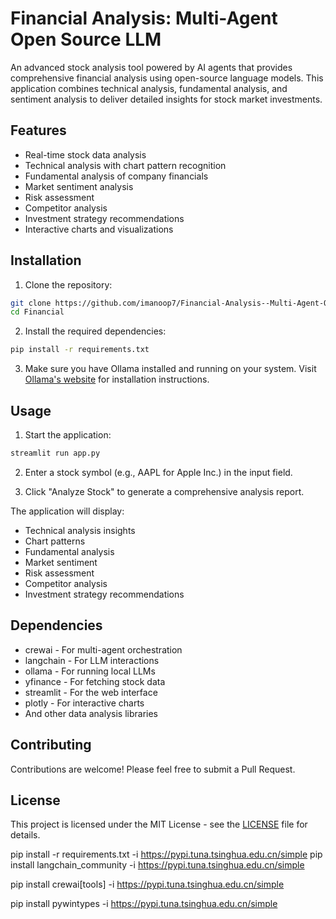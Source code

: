 # Financial Analysis: Multi-Agent Open Source LLM

An advanced stock analysis tool powered by AI agents that provides comprehensive financial analysis using open-source language models. This application combines technical analysis, fundamental analysis, and sentiment analysis to deliver detailed insights for stock market investments.

## Features

- Real-time stock data analysis
- Technical analysis with chart pattern recognition
- Fundamental analysis of company financials
- Market sentiment analysis
- Risk assessment
- Competitor analysis
- Investment strategy recommendations
- Interactive charts and visualizations

## Installation

1. Clone the repository:
```bash
git clone https://github.com/imanoop7/Financial-Analysis--Multi-Agent-Open-Source-LLM
cd Financial
```

2. Install the required dependencies:
```bash
pip install -r requirements.txt
```

3. Make sure you have Ollama installed and running on your system. Visit [Ollama's website](https://ollama.ai/) for installation instructions.

## Usage

1. Start the application:
```bash
streamlit run app.py
```

2. Enter a stock symbol (e.g., AAPL for Apple Inc.) in the input field.

3. Click "Analyze Stock" to generate a comprehensive analysis report.

The application will display:
- Technical analysis insights
- Chart patterns
- Fundamental analysis
- Market sentiment
- Risk assessment
- Competitor analysis
- Investment strategy recommendations

## Dependencies

- crewai - For multi-agent orchestration
- langchain - For LLM interactions
- ollama - For running local LLMs
- yfinance - For fetching stock data
- streamlit - For the web interface
- plotly - For interactive charts
- And other data analysis libraries

## Contributing

Contributions are welcome! Please feel free to submit a Pull Request.

## License

This project is licensed under the MIT License - see the [LICENSE](LICENSE) file for details.

 pip install -r requirements.txt  -i  https://pypi.tuna.tsinghua.edu.cn/simple
pip install langchain_community  -i  https://pypi.tuna.tsinghua.edu.cn/simple

pip install crewai[tools]  -i  https://pypi.tuna.tsinghua.edu.cn/simple

pip install pywintypes -i  https://pypi.tuna.tsinghua.edu.cn/simple

